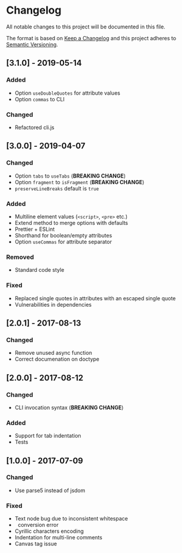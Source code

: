 # Changelog
All notable changes to this project will be documented in this file.

The format is based on [Keep a Changelog](http://keepachangelog.com/en/1.0.0/)
and this project adheres to [Semantic Versioning](http://semver.org/spec/v2.0.0.html).

## [3.1.0] - 2019-05-14
### Added
- Option `useDoubleQuotes` for attribute values
- Option `commas` to CLI

### Changed
- Refactored cli.js

## [3.0.0] - 2019-04-07
### Changed
- Option `tabs` to `useTabs` (**BREAKING CHANGE**)
- Option `fragment` to `isFragment` (**BREAKING CHANGE**)
- `preserveLineBreaks` default is `true`

### Added
- Multiline element values (`<script>`, `<pre>` etc.)
- Extend method to merge options with defaults
- Prettier + ESLint
- Shorthand for boolean/empty attributes
- Option `useCommas` for attribute separator

### Removed
- Standard code style

### Fixed
- Replaced single quotes in attributes with an escaped single quote
- Vulnerabilities in dependencies

## [2.0.1] - 2017-08-13
### Changed
- Remove unused async function
- Correct documenation on doctype

## [2.0.0] - 2017-08-12
### Changed
- CLI invocation syntax (**BREAKING CHANGE**)

### Added
- Support for tab indentation
- Tests

## [1.0.0] - 2017-07-09
### Changed
- Use parse5 instead of jsdom

### Fixed
- Text node bug due to inconsistent whitespace
- &nbsp; conversion error
- Cyrillic characters encoding
- Indentation for multi-line comments
- Canvas tag issue
